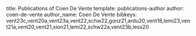 title: Publications of Coen De Vente
template: publications-author
author: coen-de-vente
author_name: Coen De Vente
bibkeys: vent23c,vent20a,vent23a,vent22,schw22,gonz21,ardu20,vent18,lemi23,vent21a,vent20,vent21,xion21,lemi22,schw22a,vent23b,less20